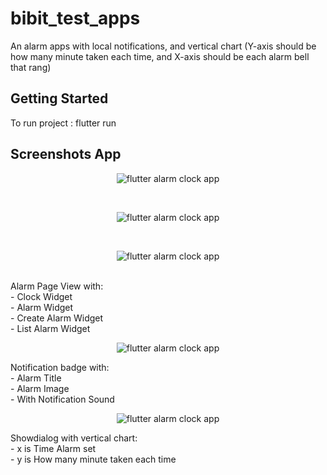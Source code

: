 # bibit_test_apps

An alarm apps with local notifications, and vertical chart (Y-axis should be how many minute taken each time, and X-axis should be each alarm bell that rang)

## Getting Started
To run project : 
flutter run

## Screenshots App
<p align="center">
  <img src="image_one.PNG" alt="flutter alarm clock app" title="Screenshot One">
</p><br>
<p align="center">
  <img src="image_five.PNG" alt="flutter alarm clock app" title="Screenshot five">
</p><br>
<p align="center">
  <img src="image_six.PNG" alt="flutter alarm clock app" title="Screenshot six">
</p><br>
Alarm Page View with:<br>
    - Clock Widget<br>
    - Alarm Widget<br>
    - Create Alarm Widget<br>
    - List Alarm Widget<br>


<p align="center">
  <img src="image_two.PNG" alt="flutter alarm clock app" title="Screenshot Two">
</p>
Notification badge with:<br>
    - Alarm Title<br>
    - Alarm Image<br>
    - With Notification Sound<br>


<p align="center">
  <img src="image_trhee.PNG" alt="flutter alarm clock app" title="Screenshot Three">
</p>
Showdialog with vertical chart:<br>
    - x is Time Alarm set<br>
    - y is How many minute taken each time<br>



